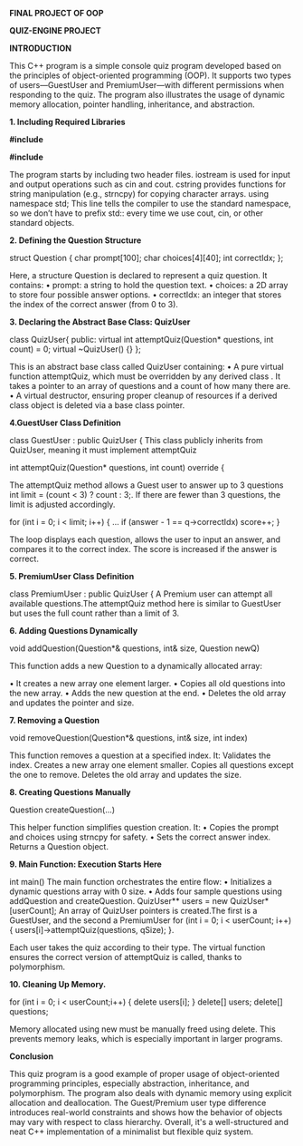 **FINAL PROJECT OF OOP**

**QUIZ-ENGINE PROJECT**

**INTRODUCTION**

This C++ program is a simple console quiz program developed based on the principles of object-oriented programming (OOP). It supports two types of users—GuestUser and PremiumUser—with different permissions when responding to the quiz. The program also illustrates the usage of dynamic memory allocation, pointer handling, inheritance, and abstraction.

**1. Including Required Libraries**

**#include <iostream>**

**#include <cstring>**

The program starts by including two header files. iostream is used for input and output operations such as cin and cout. cstring provides functions for string manipulation (e.g., strncpy) for copying character arrays. using namespace std; This line tells the compiler to use the standard namespace, so we don’t have to prefix std:: every time we use cout, cin, or other standard objects.

**2. Defining the Question Structure**

struct Question {
char prompt[100];
char choices[4][40]; 
int correctIdx; 
}; 

Here, a structure Question is declared to represent a quiz question. It contains: • prompt: a string to hold the question text. • choices: a 2D array to store four possible answer options. • correctIdx: an integer that stores the index of the correct answer (from 0 to 3).

**3. Declaring the Abstract Base Class: QuizUser**

class QuizUser{
public: virtual int 
attemptQuiz(Question* questions, int count) = 0;
virtual ~QuizUser() {}
}; 

This is an abstract base class called QuizUser containing: 
• A pure virtual function attemptQuiz, which must be overridden by any derived class
. It takes a pointer to an array of questions and a count of how many there are. 
• A virtual destructor, ensuring proper cleanup of resources if a derived class object is deleted via a base class pointer.

**4.GuestUser Class Definition**

class GuestUser : public QuizUser {
This class publicly inherits from QuizUser, meaning it must implement attemptQuiz

int attemptQuiz(Question* questions, int count) override {

The attemptQuiz method allows a Guest user to answer up to 3 questions
int limit = (count < 3) ? count : 3;. 
If there are fewer than 3 questions, the limit is adjusted accordingly.

for (int i = 0; i < limit; i++) { 
... 
if (answer - 1 == q->correctIdx) score++;
} 

The loop displays each question, allows the user to input an answer, and compares it to the correct index. The score is increased if the answer is correct.

**5. PremiumUser Class Definition**

class PremiumUser : public QuizUser {
A Premium user can attempt all available questions.The attemptQuiz method here is similar to GuestUser but uses the full count rather than a limit of 3.

**6. Adding Questions Dynamically**

void addQuestion(Question*& questions, int& size, Question newQ) 

This function adds a new Question to a dynamically allocated array: 

• It creates a new array one element larger. 
• Copies all old questions into the new array. 
• Adds the new question at the end. • Deletes the old array and updates the pointer and size.

**7. Removing a Question**

void removeQuestion(Question*& questions, int& size, int index) 

This function removes a question at a specified index. It: Validates the index.
Creates a new array one element smaller. 
Copies all questions except the one to remove.
Deletes the old array and updates the size.

**8. Creating Questions Manually**

Question createQuestion(...) 

This helper function simplifies question creation. It: 
• Copies the prompt and choices using strncpy for safety. • Sets the correct answer index. Returns a Question object.

**9. Main Function: Execution Starts Here**

int main() 
The main function orchestrates the entire flow: 
• Initializes a dynamic questions array with 0 size. 
• Adds four sample questions using addQuestion and createQuestion.
QuizUser** users = new QuizUser*[userCount];
An array of QuizUser pointers is created.The first is a GuestUser, and the second a PremiumUser 
for (int i = 0; i < userCount; i++) {
users[i]->attemptQuiz(questions, qSize); 
}. 

Each user takes the quiz according to their type. The virtual function ensures the correct version of attemptQuiz is called, thanks to polymorphism.

**10. Cleaning Up Memory.**

for (int i = 0; i < userCount;i++) { 
delete users[i];
} 
delete[] users; 
delete[] questions;

Memory allocated using new must be manually freed using delete. This prevents memory leaks, which is especially important in larger programs.

**Conclusion**

This quiz program is a good example of proper usage of object-oriented programming principles, especially abstraction, inheritance, and polymorphism. The program also deals with dynamic memory using explicit allocation and deallocation. The Guest/Premium user type difference introduces real-world constraints and shows how the behavior of objects may vary with respect to class hierarchy. Overall, it's a well-structured and neat C++ implementation of a minimalist but flexible quiz system.
